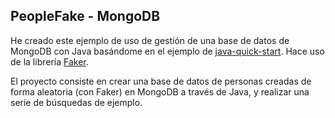 PeopleFake - MongoDB
---
He creado este ejemplo de uso de gestión de una base de datos de MongoDB con Java basándome en el ejemplo de [java-quick-start](https://github.com/mongodb-developer/java-quick-start).
Hace uso de la librería  [Faker](https://github.com/DiUS/java-faker).

El proyecto consiste en crear una base de datos de personas creadas de forma aleatoria (con Faker) en MongoDB a través de Java, y realizar una serie de búsquedas de ejemplo.
